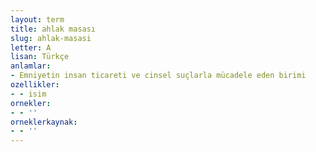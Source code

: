 ```yaml
---
layout: term
title: ahlak masası
slug: ahlak-masasi
letter: A
lisan: Türkçe
anlamlar:
- Emniyetin insan ticareti ve cinsel suçlarla mücadele eden birimi
ozellikler:
- - isim
ornekler:
- - ''
orneklerkaynak:
- - ''
---
```

